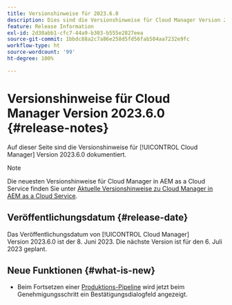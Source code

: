 ```yaml
---
title: Versionshinweise für 2023.6.0
description: Dies sind die Versionshinweise für Cloud Manager Version 2023.6.0.
feature: Release Information
exl-id: 2d38abb1-cfc7-44a9-b303-b555e2827eea
source-git-commit: 1bbdc88a2c7a86e258d5fd56fab504aa7232e9fc
workflow-type: ht
source-wordcount: '99'
ht-degree: 100%

---
```



# Versionshinweise für Cloud Manager Version 2023.6.0 {#release-notes}

Auf dieser Seite sind die Versionshinweise für [!UICONTROL Cloud Manager] Version 2023.6.0 dokumentiert.

>[!NOTE]
>
>Die neuesten Versionshinweise für Cloud Manager in AEM as a Cloud Service finden Sie unter [Aktuelle Versionshinweise zu Cloud Manager in AEM as a Cloud Service](https://experienceleague.adobe.com/docs/experience-manager-cloud-service/content/implementing/using-cloud-manager/release-notes-cloud-manager/release-notes-cm-current.html?lang=de).

## Veröffentlichungsdatum {#release-date}

Das Veröffentlichungsdatum von [!UICONTROL Cloud Manager] Version 2023.6.0 ist der 8. Juni 2023. Die nächste Version ist für den 6. Juli 2023 geplant.

## Neue Funktionen {#what-is-new}

* Beim Fortsetzen einer [Produktions-Pipeline](/help/using/production-pipelines.md) wird jetzt beim Genehmigungsschritt ein Bestätigungsdialogfeld angezeigt.
